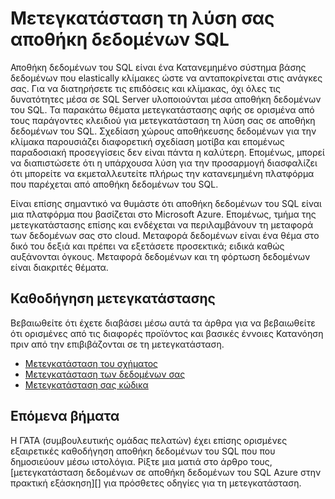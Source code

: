 <properties
   pageTitle="Μετεγκατάσταση τη λύση σας στο αποθήκη δεδομένων του SQL | Microsoft Azure"
   description="Μετεγκατάσταση καθοδήγηση για τη λύση σας αποθήκη δεδομένων του SQL Azure πλατφόρμα."
   services="sql-data-warehouse"
   documentationCenter="NA"
   authors="barbkess"
   manager="barbkess"
   editor=""/>

<tags
   ms.service="sql-data-warehouse"
   ms.devlang="NA"
   ms.topic="article"
   ms.tgt_pltfrm="NA"
   ms.workload="data-services"
   ms.date="08/30/2016"
   ms.author="barbkess;jrj;sonyama"/>

# <a name="migrate-your-solution-to-sql-data-warehouse"></a>Μετεγκατάσταση τη λύση σας αποθήκη δεδομένων SQL

Αποθήκη δεδομένων του SQL είναι ένα Κατανεμημένο σύστημα βάσης δεδομένων που elastically κλίμακες ώστε να ανταποκρίνεται στις ανάγκες σας. Για να διατηρήσετε τις επιδόσεις και κλίμακας, όχι όλες τις δυνατότητες μέσα σε SQL Server υλοποιούνται μέσα αποθήκη δεδομένων του SQL. Τα παρακάτω θέματα μετεγκατάστασης αφής σε ορισμένα από τους παράγοντες κλειδιού για μετεγκατάσταση τη λύση σας σε αποθήκη δεδομένων του SQL. Σχεδίαση χώρους αποθήκευσης δεδομένων για την κλίμακα παρουσιάζει διαφορετική σχεδίαση μοτίβα και επομένως παραδοσιακή προσεγγίσεις δεν είναι πάντα η καλύτερη. Επομένως, μπορεί να διαπιστώσετε ότι η υπάρχουσα λύση για την προσαρμογή διασφαλίζει ότι μπορείτε να εκμεταλλευτείτε πλήρως την κατανεμημένη πλατφόρμα που παρέχεται από αποθήκη δεδομένων του SQL.

Είναι επίσης σημαντικό να θυμάστε ότι αποθήκη δεδομένων του SQL είναι μια πλατφόρμα που βασίζεται στο Microsoft Azure. Επομένως, τμήμα της μετεγκατάστασης επίσης και ενδέχεται να περιλαμβάνουν τη μεταφορά των δεδομένων σας στο cloud. Μεταφορά δεδομένων είναι ένα θέμα στο δικό του δεξιά και πρέπει να εξετάσετε προσεκτικά; ειδικά καθώς αυξάνονται όγκους. Μεταφορά δεδομένων και τη φόρτωση δεδομένων είναι διακριτές θέματα.

## <a name="migration-guidance"></a>Καθοδήγηση μετεγκατάστασης

Βεβαιωθείτε ότι έχετε διαβάσει μέσω αυτά τα άρθρα για να βεβαιωθείτε ότι ορισμένες από τις διαφορές προϊόντος και βασικές έννοιες Κατανόηση πριν από την επιβιβάζονται σε τη μετεγκατάσταση.

- [Μετεγκατάσταση του σχήματος][]
- [Μετεγκατάσταση των δεδομένων σας][]
- [Μετεγκατάσταση σας κώδικα][]

## <a name="next-steps"></a>Επόμενα βήματα

Η ΓΆΤΑ (συμβουλευτικής ομάδας πελατών) έχει επίσης ορισμένες εξαιρετικές καθοδήγηση αποθήκη δεδομένων του SQL που που δημοσιεύουν μέσω ιστολόγια.  Ρίξτε μια ματιά στο άρθρο τους, [μετεγκατάσταση δεδομένων σε αποθήκη δεδομένων του SQL Azure στην πρακτική εξάσκηση][] για πρόσθετες οδηγίες για τη μετεγκατάσταση.

<!--Image references-->

<!--Article references-->
[Μετεγκατάσταση του σχήματος]: sql-data-warehouse-migrate-schema.md
[Μετεγκατάσταση των δεδομένων σας]: sql-data-warehouse-migrate-data.md
[Μετεγκατάσταση σας κώδικα]: sql-data-warehouse-migrate-code.md


<!--MSDN references-->


<!--Other Web references-->
[Η μετεγκατάσταση δεδομένων σε αποθήκη δεδομένων του SQL Azure στην πράξη]: https://blogs.msdn.microsoft.com/sqlcat/2016/08/18/migrating-data-to-azure-sql-data-warehouse-in-practice/
